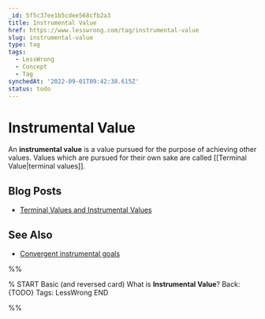 ```yaml
---
_id: 5f5c37ee1b5cdee568cfb2a3
title: Instrumental Value
href: https://www.lesswrong.com/tag/instrumental-value
slug: instrumental-value
type: tag
tags:
  - LessWrong
  - Concept
  - Tag
synchedAt: '2022-09-01T09:42:38.615Z'
status: todo
---
```


# Instrumental Value

An **instrumental value** is a value pursued for the purpose of achieving other values. Values which are pursued for their own sake are called [[Terminal Value|terminal values]].

## Blog Posts

- [Terminal Values and Instrumental Values](http://lesswrong.com/lw/l4/terminal_values_and_instrumental_values/)

## See Also

- [Convergent instrumental goals](https://wiki.lesswrong.com/wiki/Convergent_instrumental_goals)


%%

% START
Basic (and reversed card)
What is **Instrumental Value**?
Back: {TODO}
Tags: LessWrong
END

%%
	

